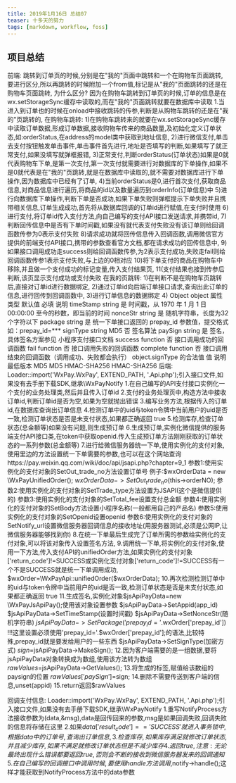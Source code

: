 ```yaml
---
title: 2019年1月16日 总结07 
teaser: 十多天的努力
tags: [markdown, workflow, foss]
---
```

## 项目总结
前端:
跳转到订单页的时候,分别是在"我的"页面中跳转和一个在购物车页面跳转,要进行区分,所以再跳转的时候附加一个from值,标记是从"我的"页面跳转的还是在购物车页面跳转,
为什么区分?
因为在购物车跳转到订单页的时候,订单的信息是在wx.setStorageSync缓存中读取的,而在"我的"页面跳转就要在数据库中读取
1.当进入到订单也的时候在onload中接收跳转的传参,判断是从购物车跳转的还是在"我的"页跳转的,
在购物车跳转:	
1)在购物车跳转来的就要在wx.setStorageSync缓存中读取订单数据,形成订单数据,接收购物车传来的商品数量,及初始化定义订单状态,如:orderStatus,在address的model类中获取到地址信息,
2)进行微信支付,单击去支付按钮触发单击事件,单击事件首先进行,地址是否填写的判断,如果填写了就正常支付,如果没填写就弹框报错,
3)正常支付,判断orderStatus(订单状态)如果是0就代表购物车下单,是第一次支付,第一次支付就需要进行对数据库的下单操作,如果不是0就代表是在"我的"页跳转,就是在数据库中读取的,就不需要对数据库进行下单操作,因为数据库中已经有了订单,
4)当前orderStatus是0,进行首次支付,获取商品信息,对商品信息进行遍历,将商品的id以及数量遍历到orderInfo(订单信息)中
5)进行向数据库下单操作,判断下单是否成功,如果下单失败则弹框提示下单失败并且携带相关信息,订单生成成功,首先将从数据库回调的订单id进行赋值,在支付时使用
6)进行支付,将订单id传入支付方法,向自己编写的支付API接口发送请求,并携带id,
7)判断回传信息中是否有下单时间戳,如果没有就代表支付失败没有该订单则给回调函数传参为0表示支付失败
8)请求成功就将回传信息传入回调函数,调用微信官方提供的前端支付API接口,携带的参数查看官方文档,都在请求成功的回传信息中,
9)如果接口调用成功走success则给回调函数传参,为2表示支付成功,失败走fail则给回调函数传参1表示支付失败,与上边的0相对应
10)将下单支付的商品在购物车中移除,并且做一个支付成功的标记变量,传入支付结果页,
11(支付结果也接到传参后判断,该页显示支付成功或支付失败
在我的页跳转:	
1)在判断不是在购物车页跳转后,直接对订单id进行数据绑定,
2)通过订单id向后端订单接口请求,查询出此订单的信息,进行回传到回调函数中,
3)进行订单信息的数据绑定
4)
Object object
属性 类型 默认值 必填 说明
timeStamp string  是 时间戳，从 1970 年 1 月 1 日 00:00:00 至今的秒数，即当前的时间
nonceStr string  是 随机字符串，长度为32个字符以下
package string  是 统一下单接口返回的 prepay_id 参数值，提交格式如：prepay_id=***
signType string MD5 否 签名算法
paySign string  是 签名，具体签名方案参见 小程序支付接口文档
success function  否 接口调用成功的回调函数
fail function  否 接口调用失败的回调函数
complete function  否 接口调用结束的回调函数（调用成功、失败都会执行）
object.signType 的合法值
值 说明 最低版本
MD5 MD5 
HMAC-SHA256 HMAC-SHA256 
后端:
Loader::import('WxPay.WxPay', EXTEND_PATH, '.Api.php');引入接口文件,如果没有去手册下载SDK,继承\WxPayNotify
1.在自己编写的API支付接口实例化一个支付的业务处理类,然后并且传入订单id
2.支付的业务处理页中,构造方法中接收订单id,判断订单id是否为空,如果为空就抛出错误
3.编写业务方法,根据传入的订单id,在数据库查询出订单信息
4.检测订单中的uid与token令牌中当前用户的uid是否一致,检测订单状态是否是未支付状态,如果都正确返回 true
5.检测库存,检查订单状态(总金额等)如果没有问题,则生成预订单
6.生成预订单,实例化微信提供的服务端支付API接口类,在token中获取openid.传入生成预订单方法刚刚获取的订单状态的一系列参数(总金额等)
7.进行给微信服务器统一下单,使用实例化的支付对象,使用里边的方法设置统一下单需要的参数,也可以在这个网站查询https://pay.weixin.qq.com/wiki/doc/api/jsapi.php?chapter=9_1
参数1:使用实例化的支付对象的SetOut_trade_no方法设置订单号
例子:$wxOrderData = new \WxPayUnifiedOrder();
$wxOrderData->SetOut_trade_no($this->orderNO);
参数2:使用实例化的支付对象的SetTrade_type方法设置为JSAPI(这个是微信提供的)
参数3:使用实例化的支付对象的SetTotal_fee设置支付总金额
参数4:使用实例化的支付对象的SetBody方法设置小程序名称(一般都用自己的产品名)
参数5:使用实例化的支付对象的SetOpenid设置openid
参数6:使用实例化的支付对象的SetNotify_url设置微信服务器回调信息的接收地址(用服务器测试,必须是公网IP,让微信服务器能够找到你)
8.在统一下单最后生成完了订单所需的参数给实例化的支付对象,可以将该对象传入设置签名方法,
9.调用统一下单,将实例化的支付对象,使用一下方法,传入支付API的unifiedOrder方法,如果实例化的支付对象['return_code']!=SUCCESS或实例化支付对象['return_code']!=SUCCESS有一个不是SUCCESS就是统一下单调用成功,
		$wxOrder=\WxPayApi::unifiedOrder($wxOrderData);
10.再次检测检测订单中的uid与token令牌中当前用户的uid是否一致,检测订单状态是否是未支付状态,如果都正确返回 true
11.生成签名,实例化对象$jsApiPayData=new \WxPayJsApiPay();使用该对象设置参数
$jsApiPayData->SetAppid(app_id)
$jsApiPayData->SetTimeStamp(设置时间戳)
$jsApiPayData->SetNonceStr(随机字符串)
$jsApiPayData->SetPackage('prepay_id='.$wxOrder['prepay_id'])     !!!这里设置必须使用'prepay_id='.$wxOrder['prepay_id'];的语法,比较特殊,prepay_id就是要发给用户的一些东西
$jsApiPayData->SetSignType(加密方式)
$sign=$jsApiPayData->MakeSign();
12.因为客户端需要的是一组数据,要将jsApiPayData对象转换成为数组,使用该方法转为数组			$rawValues=$jsApiPayData->GetValues();
13.将生成的标签,赋值给该数组的paysign的位置
$rawValues['paySign']=$sign;
14.删除不需要传送到客户端的信息,unset(appid)
15.return返回$rawValues

回调支付信息:
Loader::import('WxPay.WxPay', EXTEND_PATH, '.Api.php');引入接口文件,如果没有去手册下载SDK,继承\WxPayNotify
1.重写NotifyProcess方法接收参数为(data,&msg),data是回传回来的参数,msg是如果回调失败,回调失败的信息将存储在这里
2.如果$data['result_code'] == 'SUCCESS'就进入事务锁中,根据data中的订单号,查询出订单信息,
3.检查库存,如果库存满足就修改订单状态,并且减少库存,如果不满足就修改订单状态但是不减少库存
4.返回true,
注意:无论最终出现什么错误都要返回true,否则会不断的接收到微信服务器发来的回调通知
5.在自己编写的回调接口中调用时候,要使用handle方法调用,$notify->handle();这样才能获取到NotifyProcess方法中的data参数

